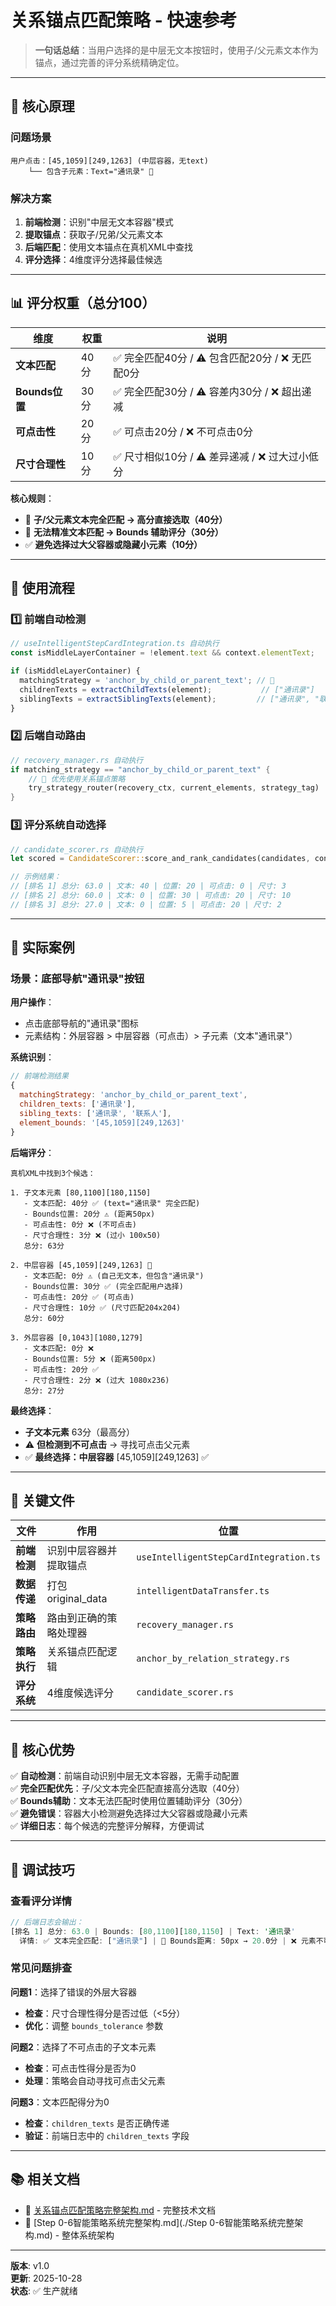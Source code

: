 # 关系锚点匹配策略 - 快速参考

> **一句话总结**：当用户选择的是中层无文本按钮时，使用子/父元素文本作为锚点，通过完善的评分系统精确定位。

---

## 🎯 核心原理

### 问题场景
```
用户点击：[45,1059][249,1263] (中层容器，无text)
    └── 包含子元素：Text="通讯录" 🎯
```

### 解决方案
1. **前端检测**：识别"中层无文本容器"模式
2. **提取锚点**：获取子/兄弟/父元素文本
3. **后端匹配**：使用文本锚点在真机XML中查找
4. **评分选择**：4维度评分选择最佳候选

---

## 📊 评分权重（总分100）

| 维度 | 权重 | 说明 |
|------|------|------|
| **文本匹配** | 40分 | ✅ 完全匹配40分 / ⚠️ 包含匹配20分 / ❌ 无匹配0分 |
| **Bounds位置** | 30分 | ✅ 完全匹配30分 / ⚠️ 容差内30分 / ❌ 超出递减 |
| **可点击性** | 20分 | ✅ 可点击20分 / ❌ 不可点击0分 |
| **尺寸合理性** | 10分 | ✅ 尺寸相似10分 / ⚠️ 差异递减 / ❌ 过大过小低分 |

**核心规则**：
- 🎯 **子/父元素文本完全匹配 → 高分直接选取（40分）**
- 📍 **无法精准文本匹配 → Bounds 辅助评分（30分）**
- ✅ **避免选择过大父容器或隐藏小元素（10分）**

---

## 🚀 使用流程

### 1️⃣ 前端自动检测
```typescript
// useIntelligentStepCardIntegration.ts 自动执行
const isMiddleLayerContainer = !element.text && context.elementText;

if (isMiddleLayerContainer) {
  matchingStrategy = 'anchor_by_child_or_parent_text'; // 🎯
  childrenTexts = extractChildTexts(element);           // ["通讯录"]
  siblingTexts = extractSiblingTexts(element);         // ["通讯录", "联系人"]
}
```

### 2️⃣ 后端自动路由
```rust
// recovery_manager.rs 自动执行
if matching_strategy == "anchor_by_child_or_parent_text" {
    // 🎯 优先使用关系锚点策略
    try_strategy_router(recovery_ctx, current_elements, strategy_tag)
}
```

### 3️⃣ 评分系统自动选择
```rust
// candidate_scorer.rs 自动执行
let scored = CandidateScorer::score_and_rank_candidates(candidates, config);

// 示例结果：
// [排名 1] 总分: 63.0 | 文本: 40 | 位置: 20 | 可点击: 0 | 尺寸: 3
// [排名 2] 总分: 60.0 | 文本: 0 | 位置: 30 | 可点击: 20 | 尺寸: 10
// [排名 3] 总分: 27.0 | 文本: 0 | 位置: 5 | 可点击: 20 | 尺寸: 2
```

---

## 📝 实际案例

### 场景：底部导航"通讯录"按钮

**用户操作**：
- 点击底部导航的"通讯录"图标
- 元素结构：外层容器 > 中层容器（可点击）> 子元素（文本"通讯录"）

**系统识别**：
```javascript
// 前端检测结果
{
  matchingStrategy: 'anchor_by_child_or_parent_text',
  children_texts: ['通讯录'],
  sibling_texts: ['通讯录', '联系人'],
  element_bounds: '[45,1059][249,1263]'
}
```

**后端评分**：
```
真机XML中找到3个候选：

1. 子文本元素 [80,1100][180,1150]
   - 文本匹配: 40分 ✅ (text="通讯录" 完全匹配)
   - Bounds位置: 20分 ⚠️ (距离50px)
   - 可点击性: 0分 ❌ (不可点击)
   - 尺寸合理性: 3分 ❌ (过小 100x50)
   总分: 63分

2. 中层容器 [45,1059][249,1263] 🎯
   - 文本匹配: 0分 ⚠️ (自己无文本，但包含"通讯录")
   - Bounds位置: 30分 ✅ (完全匹配用户选择)
   - 可点击性: 20分 ✅ (可点击)
   - 尺寸合理性: 10分 ✅ (尺寸匹配204x204)
   总分: 60分

3. 外层容器 [0,1043][1080,1279]
   - 文本匹配: 0分 ❌
   - Bounds位置: 5分 ❌ (距离500px)
   - 可点击性: 20分 ✅
   - 尺寸合理性: 2分 ❌ (过大 1080x236)
   总分: 27分
```

**最终选择**：
- **子文本元素** 63分（最高分）
- ⚠️ **但检测到不可点击** → 寻找可点击父元素
- ✅ **最终选择：中层容器** [45,1059][249,1263] ✅

---

## 🔧 关键文件

| 文件 | 作用 | 位置 |
|------|------|------|
| **前端检测** | 识别中层容器并提取锚点 | `useIntelligentStepCardIntegration.ts` |
| **数据传递** | 打包 original_data | `intelligentDataTransfer.ts` |
| **策略路由** | 路由到正确的策略处理器 | `recovery_manager.rs` |
| **策略执行** | 关系锚点匹配逻辑 | `anchor_by_relation_strategy.rs` |
| **评分系统** | 4维度候选评分 | `candidate_scorer.rs` |

---

## 🎯 核心优势

✅ **自动检测**：前端自动识别中层无文本容器，无需手动配置  
✅ **完全匹配优先**：子/父文本完全匹配直接高分选取（40分）  
✅ **Bounds辅助**：文本无法匹配时使用位置辅助评分（30分）  
✅ **避免错误**：容器大小检测避免选择过大父容器或隐藏小元素  
✅ **详细日志**：每个候选的完整评分解释，方便调试  

---

## 🐛 调试技巧

### 查看评分详情
```rust
// 后端日志会输出：
[排名 1] 总分: 63.0 | Bounds: [80,1100][180,1150] | Text: '通讯录'
  详情: ✅ 文本完全匹配: ["通讯录"] | 📍 Bounds距离: 50px → 20.0分 | ❌ 元素不可点击（要求可点击） | ⚠️ 元素过小 (100x50) → 3分
```

### 常见问题排查

**问题1**：选择了错误的外层大容器
- **检查**：尺寸合理性得分是否过低（<5分）
- **优化**：调整 `bounds_tolerance` 参数

**问题2**：选择了不可点击的子文本元素
- **检查**：可点击性得分是否为0
- **处理**：策略会自动寻找可点击父元素

**问题3**：文本匹配得分为0
- **检查**：`children_texts` 是否正确传递
- **验证**：前端日志中的 `children_texts` 字段

---

## 📚 相关文档

- 📖 [关系锚点匹配策略完整架构.md](./关系锚点匹配策略完整架构.md) - 完整技术文档
- 📖 [Step 0-6智能策略系统完整架构.md](./Step 0-6智能策略系统完整架构.md) - 整体系统架构

---

**版本**: v1.0  
**更新**: 2025-10-28  
**状态**: ✅ 生产就绪
